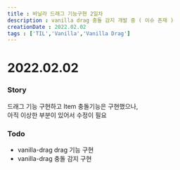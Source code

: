 ```yaml
---
title : 바닐라 드래그 기능구현 2일차
description : vanilla drag 충돌 감지 개발 중 ( 이슈 존재 )
creationDate : 2022.02.02
tags : ['TIL','Vanilla','Vanilla Drag']
---
```


# 2022.02.02

### Story
드래그 기능 구현하고 Item 충돌기능은 구현했으나,       
아직 이상한 부분이 있어서 수정이 필요


### Todo
- vanilla-drag drag 기능 구현
- vanilla-drag 충돌 감지 구현
